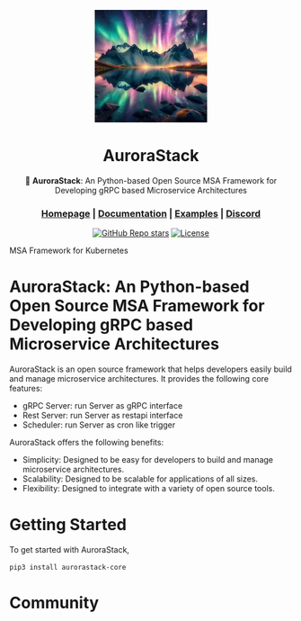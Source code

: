 <div align="center">

![Logo of AuroraStack, A beacon of light in the dark night](./docs/aurorastack_logo.jpeg)

# **AuroraStack**

🤖 **AuroraStack**: An Python-based Open Source MSA Framework for Developing gRPC based Microservice Architectures

<h3>

[Homepage](https://aurorastack.io/) | [Documentation](https://docs.aurorastack.io/) | [Examples](https://github.com/aurorastack/sample) | [Discord](https://discord.gg/ncgqX6CS3V)

</h3>

[![GitHub Repo stars](https://img.shields.io/github/stars/aurorastack/aurorastack-core)](https://github.com/aurorastack/aurorastack-core)
[![License](https://img.shields.io/badge/License-Apache_2.0-blue.svg)](https://opensource.org/licenses/Apache-2.0)

</div>

MSA Framework for Kubernetes

# AuroraStack: An Python-based Open Source MSA Framework for Developing gRPC based Microservice Architectures

AuroraStack is an open source framework that helps developers easily build and manage microservice architectures. It provides the following core features:

* gRPC Server: run Server as gRPC interface
* Rest Server: run Server as restapi interface
* Scheduler: run Server as cron like trigger

AuroraStack offers the following benefits:

* Simplicity: Designed to be easy for developers to build and manage microservice architectures.
* Scalability: Designed to be scalable for applications of all sizes.
* Flexibility: Designed to integrate with a variety of open source tools.

# Getting Started

To get started with AuroraStack,

```
pip3 install aurorastack-core
```

# Community
